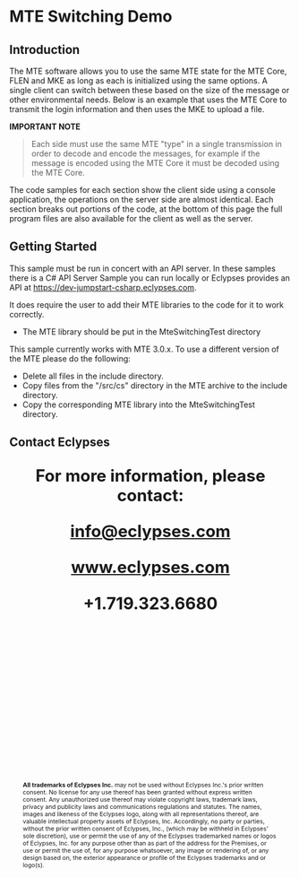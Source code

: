 # MTE Switching Demo    

## Introduction
The MTE software allows you to use the same MTE state for the MTE Core, FLEN and MKE as long as each is initialized using the same options. A single client can switch between these based on the size of the message or other environmental needs. Below is an example that uses the MTE Core to transmit the login information and then uses the MKE to upload a file.

**IMPORTANT NOTE**
>Each side must use the same MTE "type" in a single transmission in order to decode and encode the messages, for example if the message is encoded using the MTE Core it must be decoded using the MTE Core.

The code samples for each section show the client side using a console application, the operations on the server side are almost identical. Each section breaks out portions of the code, at the bottom of this page the full program files are also available for the client as well as the server.

## Getting Started
This sample must be run in concert with an API server. In these samples there is a C# API Server Sample you can run locally or Eclypses provides an API at https://dev-jumpstart-csharp.eclypses.com. 

It does require the user to add their MTE libraries to the code for it to work correctly. 

 - The MTE library should be put in the MteSwitchingTest directory

This sample currently works with MTE 3.0.x. To use a different version of the MTE please do the following:

  - Delete all files in the include directory.
  - Copy files from the "/src/cs" directory in the MTE archive to the include directory.
  - Copy the corresponding MTE library into the MteSwitchingTest directory.

<div style="page-break-after: always; break-after: page;"></div>

## Contact Eclypses

<p align="center" style="font-weight: bold; font-size: 22pt;">For more information, please contact:</p>
<p align="center" style="font-weight: bold; font-size: 22pt;"><a href="mailto:info@eclypses.com">info@eclypses.com</a></p>
<p align="center" style="font-weight: bold; font-size: 22pt;"><a href="https://www.eclypses.com">www.eclypses.com</a></p>
<p align="center" style="font-weight: bold; font-size: 22pt;">+1.719.323.6680</p>

<p style="font-size: 8pt; margin-bottom: 0; margin: 300px 24px 30px 24px; " >
<b>All trademarks of Eclypses Inc.</b> may not be used without Eclypses Inc.'s prior written consent. No license for any use thereof has been granted without express written consent. Any unauthorized use thereof may violate copyright laws, trademark laws, privacy and publicity laws and communications regulations and statutes. The names, images and likeness of the Eclypses logo, along with all representations thereof, are valuable intellectual property assets of Eclypses, Inc. Accordingly, no party or parties, without the prior written consent of Eclypses, Inc., (which may be withheld in Eclypses' sole discretion), use or permit the use of any of the Eclypses trademarked names or logos of Eclypses, Inc. for any purpose other than as part of the address for the Premises, or use or permit the use of, for any purpose whatsoever, any image or rendering of, or any design based on, the exterior appearance or profile of the Eclypses trademarks and or logo(s).
</p>